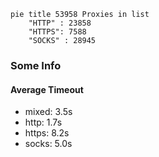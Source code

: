 
```mermaid
pie title 53958 Proxies in list
    "HTTP" : 23858
    "HTTPS": 7588
    "SOCKS" : 28945
```

### Some Info
#### Average Timeout

- mixed: 3.5s
- http: 1.7s
- https: 8.2s
- socks: 5.0s